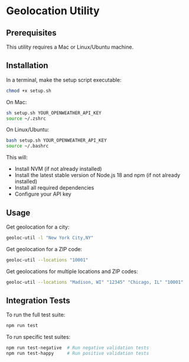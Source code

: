 # Geolocation Utility

## Prerequisites

This utility requires a Mac or Linux/Ubuntu machine.

## Installation

In a terminal, make the setup script executable:

```bash
chmod +x setup.sh
```

On Mac:
```bash
sh setup.sh YOUR_OPENWEATHER_API_KEY
source ~/.zshrc    
```

On Linux/Ubuntu:
```bash
bash setup.sh YOUR_OPENWEATHER_API_KEY
source ~/.bashrc  
```

This will:
- Install NVM (if not already installed)
- Install the latest stable version of Node.js 18 and npm (if not already installed)
- Install all required dependencies
- Configure your API key

## Usage

Get geolocation for a city:
```bash
geoloc-util -l "New York City,NY"
```

Get geolocation for a ZIP code:
```bash
geoloc-util --locations "10001"
```

Get geolocations for multiple locations and ZIP codes:
```bash
geoloc-util --locations "Madison, WI" "12345" "Chicago, IL" "10001"
```

## Integration Tests

To run the full test suite:
```bash
npm run test
```

To run specific test suites:
```bash
npm run test-negative  # Run negative validation tests
npm run test-happy     # Run positive validation tests
